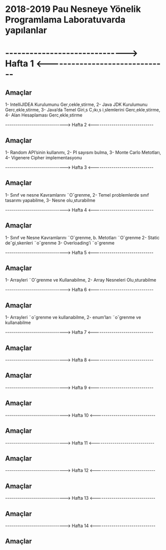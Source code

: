 # 2018-2019 Pau Nesneye Yönelik Programlama Laboratuvarda yapılanlar 



# ------------------------------> Hafta 1 <------------------------------
## Amaçlar
1- IntelliJIDEA Kurulumunu Ger¸cekle¸stirme,
2- Java JDK Kurulumunu Gerc¸ekle¸stirme,
3- Java’da Temel Giri¸s C¸ıkı¸s i¸slemlerini Gerc¸ekle¸stirme,
4- Alan Hesaplaması Gerc¸ekle¸stirme

------------------------------> Hafta 2 <------------------------------
## Amaçlar
1- Random API’sinin kullanımı,
2- PI sayısını bulma,
3- Monte Carlo Metotları,
4- Vigenere Cipher implementasyonu


------------------------------> Hafta 3 <------------------------------
## Amaçlar
1- Sınıf ve nesne Kavramlarını ¨O˘grenme,
2- Temel problemlerde sınıf tasarımı yapabilme,
3- Nesne olu¸sturabilme

------------------------------> Hafta 4 <------------------------------
## Amaçlar
1- Sınıf ve Nesne Kavramlarını ¨O˘grenme, b. Metotları ¨O˘grenme
2- Static de˘gi¸skenleri ¨o˘grenme
3- Overloading’i ¨o˘grenme


------------------------------> Hafta 5 <------------------------------
## Amaçlar
1- Arrayleri ¨O˘grenme ve Kullanabilme,
2- Array Nesneleri Olu¸sturabilme

------------------------------> Hafta 6 <------------------------------
## Amaçlar
1- Arrayleri ¨o˘grenme ve kullanabilme,
2- enum’ları ¨o˘grenme ve kullanabilme

------------------------------> Hafta 7 <------------------------------
## Amaçlar

------------------------------> Hafta 8 <------------------------------
## Amaçlar

------------------------------> Hafta 9 <------------------------------
## Amaçlar

------------------------------> Hafta 10 <------------------------------
## Amaçlar

------------------------------> Hafta 11 <------------------------------
## Amaçlar

------------------------------> Hafta 12 <------------------------------
## Amaçlar

------------------------------> Hafta 13 <------------------------------
## Amaçlar

------------------------------> Hafta 14 <------------------------------
## Amaçlar



